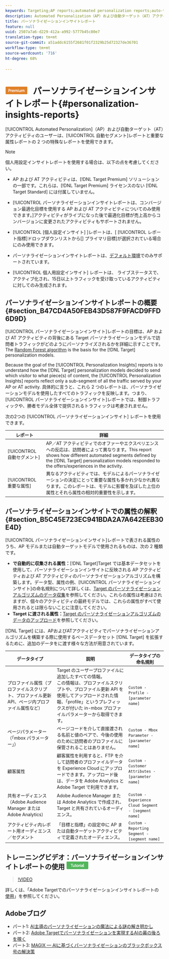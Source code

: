```yaml
---
keywords: Targeting;AP reports;automated personalization reports;auto-target;auto target;auto target report;auto-target report;personalization;insights;automated segments;faq;frequently asked questions;important attributes
description: Automated Personalization（AP）および自動ターゲット（AT）アクティビティのユーザーは、自動セグメントレポートと重要な属性レポートの 2 つの特殊なレポートを使用できます。
title: パーソナライゼーションインサイトレポート
feature: null
uuid: 2507a7a6-d229-412a-a992-5777b45c80e7
translation-type: tm+mt
source-git-commit: a51addc6155f2681f01f2329b25d72327de36701
workflow-type: tm+mt
source-wordcount: '716'
ht-degree: 68%

---
```



# ![PREMIUM](/help/assets/premium.png) パーソナライゼーションインサイトレポート{#personalization-insights-reports}

[!UICONTROL Automated Personalization]（AP）および自動ターゲット（AT）アクティビティのユーザーは、[!UICONTROL 自動セグメント]レポートと重要な属性レポートの 2 つの特殊なレポートを使用できます。

>[!NOTE]
>
>個人用設定インサイトレポートを使用する場合は、以下の点を考慮してください。
>
>* AP および AT アクティビティは、[!DNL Target Premium] ソリューションの一部です。これらは、[!DNL Target Premium] ライセンスのない [!DNL Target Standard] には付属していません。
   >
   >
* [!UICONTROL パーソナライゼーションインサイトレポートは、コンバージョン最適化目標を使用する AP および AT アクティビティについてのみ使用できます。]アクティビティがライブになった後で最適化目標が売上高からコンバージョンに変更されたアクティビティもサポートされません。
   >
   >
* [!UICONTROL [個人設定インサイト] ]レポートは、[ [!UICONTROL レポート指標]ドロップダウンリストから[] プライマリ目標]が選択されている場合にのみ使用できます。
   >
   >
* パーソナライゼーションインサイトレポートは、[デフォルト環境](../../administrating-target/hosts.md)でのみサポートされています。
   >
   >
* [!UICONTROL 個人用設定インサイト] レポートは、  ライブステータスで、アクティブ化され、15日以上トラフィックを受け取っているアクティビティに対してのみ生成されます。


## パーソナライゼーションインサイトレポートの概要 {#section_B47CD4A50FEB43D587F9FACD9FFD6D9D}

[!UICONTROL パーソナライゼーションインサイト]レポートの目標は、AP および AT アクティビティの背後にある Target パーソナライゼーションモデルで訪問者トラフィックがどのようにパーソナライズされるかを詳細に示すことです。The [Random Forest algorithm](/help/c-activities/t-automated-personalization/algo-random-forest.md) is the basis for the [!DNL Target] personalization models.

Because the goal of the [!UICONTROL Personalization Insights] reports is to understand how the [!DNL Target] personalization models decided to send which visitor to what piece(s) of content, the [!UICONTROL Personalization Insights] reports reflect only a sub-segment of all the traffic served by your AP or AT activity. 具体的に言うと、これら 2 つのレポートは、パーソナライゼーションモデルを使用したすべてのトラフィックを反映します。つまり、[!UICONTROL パーソナライゼーションインサイト]レポートでは、制御トラフィックや、勝者モデル全体で提供されるトラフィックは考慮されません。

次の2つの [!UICONTROL パーソナライゼーションインサイト] レポートを使用できます。

| レポート | 詳細 |
|--- |--- |
| [!UICONTROL 自動セグメント] | AP／AT アクティビティでのオファーやエクスペリエンスへの反応は、訪問者によって異なります。This report shows how different automated segments defined by the [!DNL Target] personalization models responded to the offers/experiences in the activity. |
| [!UICONTROL 重要な属性] | 異なるアクティビティでは、モデルによるパーソナライゼーションの決定にとって重要な属性も多かれ少なかれ異なります。このレポートは、モデルに影響を及ぼした上位の属性とそれら属性の相対的重要性を示します。 |

## パーソナライゼーションインサイトでの属性の解釈 {#section_B5C45E723EC941BDA2A7A642EEB30E4D}

[!UICONTROL パーソナライゼーションインサイト]レポートで表される属性のうち、AP モデルまたは自動ターゲットモデルで使用されるものは、次の 2 種類です。

* **で自動的に収集される属性：**[!DNL Target]Target では基本データセットを使用して、パーソナライゼーションインサイトに反映される AP アクティビティおよび AT アクティビティのパーソナライゼーションアルゴリズムを構築します。データ型、属性の例、[!UICONTROL パーソナライゼーションインサイト]の命名規則について詳しくは、[Target のパーソナライゼーションアルゴリズムのデータ収集](../../c-activities/t-automated-personalization/ap-data.md#reference_255BD3DE7AD04DC9B766E0BC78961058)を参照してください。これらの属性は考慮はされますが、個々のアクティビティの最終モデルでは、これらの属性がすべて使用されるとは限らないことに注意してください。
* **Target に渡される属性：**[Target のパーソナライゼーションアルゴリズムのデータのアップロード](../../c-activities/t-automated-personalization/uploading-data-for-the-target-personalization-algorithms.md#concept_85EA505B37E54514A1C8AB91553FEED6)を参照してください。

[!DNL Target] には、APおよびATアクティビティでパーソナライゼーションアルゴリズムを構築する際に使用するベースデータセット [!DNL Target] を拡張するために、追加のデータをに渡す様々な方法が用意されています。

| データタイプ | 説明 | データタイプの命名規則 |
|--- |--- |--- |
| プロファイル属性（プロファイルスクリプト、プロファイル更新 API、ページ内プロファイル属性など） | Target のユーザープロファイルに追加したすべての情報。<br>この情報は、プロファイルスクリプトや、プロファイル更新 API を使用してアップロードされた情報、「profile」というプレフィックスが付いた in-mbox プロファイルパラメーターから取得できます。 | `Custom - Profile - [parameter name]` |
| ページパラメーター（「mbox パラメーター」） | ページコードを介して直接渡される名前と値のペアで、今後の使用のために訪問者のプロファイルに保管されることはありません。 | `Custom - Mbox Parameter - [parameter name]` |
| 顧客属性 | 顧客属性を利用すると、FTP を介して訪問者のプロファイルデータを Experience Cloud にアップロードできます。アップロード後は、データを Adobe Analytics と Adobe Target で利用できます。 | `Custom - Customer Attributes - [parameter name]` |
| 共有オーディエンス（Adobe Audience Manager または Adobe Analytics） | Adobe Audience Manager または Adobe Analytics で作成され、Target と共有されているオーディエンス。 | `Custom - Experience Cloud Segment - [segment name]` |
| アクティビティ内レポート用オーディエンス／セグメント | 「目標と指標」の設定中に AP または自動ターゲットアクティビティで定義されたオーディエンス。 | `Custom - Reporting Segment - [segment name]` |

## トレーニングビデオ：パーソナライゼーションインサイトレポートの使用 ![チュートリアルバッジ](/help/assets/tutorial.png)

>[!VIDEO](https://video.tv.adobe.com/v/25601/)

詳しくは、「Adobe Targetでのパーソナライゼーションインサイトレポートの [使用](https://helpx.adobe.com/target/kt/using/personalization-insights-report-feature-video-use.html)」を参照してください。

## Adobeブログ

* パート1: [AI主導のパーソナライゼーションの魔法による謎の解き明かし](https://theblog.adobe.com/taking-mystery-magic-ai-driven-personalization-part-1/)
* パート2: [Adobe Targetでパーソナライゼーションを実現するAIの幕の後ろを覗く](https://theblog.adobe.com/a-peek-behind-the-curtain-of-ai-for-personalization-in-adobe-target/)
* パート3: [MAGIX — AIに基づくパーソナライゼーションのブラックボックス号の解決策](https://theblog.adobe.com/magix-the-solution-to-the-black-box-issue-of-ai-driven-personalization/)
